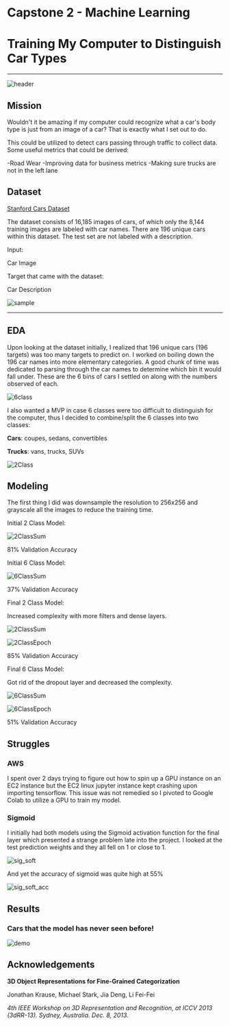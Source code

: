 # Capstone 2 - Machine Learning

# Training My Computer to Distinguish Car Types

-------

![header](./images/header_car.gif)

## Mission

Wouldn't it be amazing if my computer could recognize what a car's body type is just from an image of a car? That is exactly what I set out to do.

This could be utilized to detect cars passing through traffic to collect data. Some useful metrics that could be derived:

-Road Wear
-Improving data for business metrics
-Making sure trucks are not in the left lane

## Dataset

[Stanford Cars Dataset](https://www.kaggle.com/eduardo4jesus/stanford-cars-dataset)

The dataset consists of 16,185 images of cars, of which only the 8,144 training images are labeled with car names. There are 196 unique cars within this dataset. The test set are not labeled with a description. 

Input:

Car Image

Target that came with the dataset: 

Car Description

![sample](./images/data_sample.png)

------

## EDA

Upon looking at the dataset initially, I realized that 196 unique cars (196 targets) was too many targets to predict on. I worked on boiling down the 196 car names into more elementary categories. A good chunk of time was dedicated to parsing through the car names to determine which bin it would fall under. These are the 6 bins of cars I settled on along with the numbers observed of each.

![6class](./images/Car_Type_Distribution.png)

I also wanted a MVP in case 6 classes were too difficult to distinguish for the computer, thus I decided to combine/split the 6 classes into two classes:

**Cars**: coupes, sedans, convertibles 

**Trucks**: vans, trucks, SUVs

![2Class](images/EZ_Type_Distribution.png)

## Modeling

The first thing I did was downsample the resolution to 256x256 and grayscale all the images to reduce the training time.

Initial 2 Class Model:

![2ClassSum](images/480k281.JPG)

81% Validation Accuracy

Initial 6 Class Model:

![6ClassSum](images/3_7mil637.JPG)

37% Validation Accuracy

Final 2 Class Model:

Increased complexity with more filters and dense layers.

![2ClassSum](images/1_4mil285.JPG)

![2ClassEpoch](images/2_Classes_Val_over_epoch.png)

85% Validation Accuracy

Final 6 Class Model:

Got rid of the dropout layer and decreased the complexity.

![6ClassSum](images/2mil651.JPG)

![6ClassEpoch](images/6_Classes_Val_over_epoch.png)

51% Validation Accuracy

## Struggles

### AWS

I spent over 2 days trying to figure out how to spin up a GPU instance on an EC2 instance but the EC2 linux jupyter instance kept crashing upon importing tensorflow. This issue was not remedied so I pivoted to Google Colab to utilize a GPU to train my model.

### Sigmoid

I initially had both models using the Sigmoid activation function for the final layer which presented a strange problem late into the project. I looked at the test prediction weights and they all fell on 1 or close to 1.

![sig_soft](images/sig_vs_softmax_output.JPG)

And yet the accuracy of sigmoid was quite high at 55% 

![sig_soft_acc](images/sig_vs_softmax_acc.JPG)


## Results

### Cars that the model has never seen before!

![demo](images/Cars_demo.png)


## Acknowledgements

**3D Object Representations for Fine-Grained Categorization**

Jonathan Krause, Michael Stark, Jia Deng, Li Fei-Fei

*4th IEEE Workshop on 3D Representation and Recognition, at ICCV 2013 (3dRR-13). Sydney, Australia. Dec. 8, 2013.*
